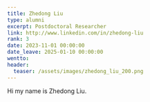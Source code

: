 ```yaml
---
title: Zhedong Liu
type: alumni
excerpt: Postdoctoral Researcher
link: http://www.linkedin.com/in/zhedong-liu
rank: 3
date: 2023-11-01 00:00:00
date_leave: 2025-01-10 00:00:00
wentto: 
header:
  teaser: /assets/images/zhedong_liu_200.png
---
```


Hi my name is Zhedong Liu.

